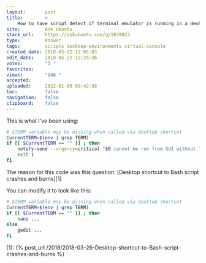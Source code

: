 ```yaml
---
layout:       post
title:        >
    How to have script detect if terminal emulator is running in a desktop session or not?
site:         Ask Ubuntu
stack_url:    https://askubuntu.com/q/1039023
type:         Answer
tags:         scripts desktop-environments virtual-console
created_date: 2018-05-22 12:05:03
edit_date:    2018-05-22 12:25:26
votes:        "3 "
favorites:    
views:        "946 "
accepted:     
uploaded:     2022-01-09 09:42:38
toc:          false
navigation:   false
clipboard:    false
---
```


This is what I've been using:



``` bash
# $TERM variable may be missing when called via desktop shortcut
CurrentTERM=$(env | grep TERM)
if [[ $CurrentTERM == "" ]] ; then
    notify-send --urgency=critical "$0 cannot be run from GUI without TERM environment variable."
    exit 1
fi

```

The reason for this code was this question: [Desktop shortcut to Bash script crashes and burns][1]

You can modify it to look like this:

``` bash
# $TERM variable may be missing when called via desktop shortcut
CurrentTERM=$(env | grep TERM)
if [[ $CurrentTERM == "" ]] ; then
    nano ...
else
    gedit ...
fi

```


  [1]: {% post_url /2018/2018-03-26-Desktop-shortcut-to-Bash-script-crashes-and-burns %}
